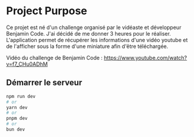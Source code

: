 # Project Purpose

Ce projet est né d'un challenge organisé par le vidéaste et développeur Benjamin Code. J'ai décidé de me donner 3 heures pour le réaliser.  
L'application permet de récupérer les informations d'une vidéo youtube et de l'afficher sous la forme d'une miniature afin d'être téléchargée.

Vidéo du challenge de Benjamin Code : https://www.youtube.com/watch?v=f7_CHu0ADhM


## Démarrer le serveur

```bash
npm run dev
# or
yarn dev
# or
pnpm dev
# or
bun dev
```